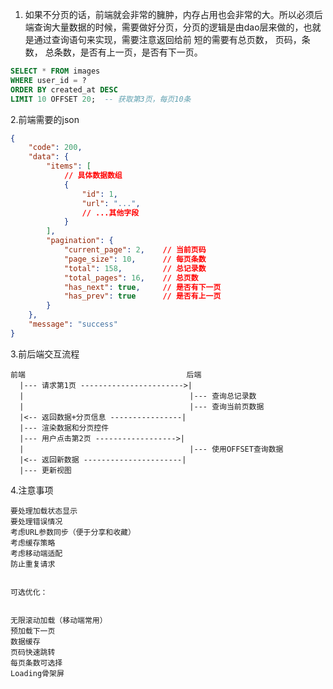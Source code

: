 1. 如果不分页的话，前端就会非常的臃肿，内存占用也会非常的大。所以必须后端查询大量数据的时候，需要做好分页，分页的逻辑是由dao层来做的，也就是通过查询语句来实现，需要注意返回给前
短的需要有总页数， 页码，条数， 总条数，是否有上一页，是否有下一页。

```sql
SELECT * FROM images 
WHERE user_id = ? 
ORDER BY created_at DESC 
LIMIT 10 OFFSET 20;  -- 获取第3页，每页10条
```
2.前端需要的json
```json
{
    "code": 200,
    "data": {
        "items": [
            // 具体数据数组
            {
                "id": 1,
                "url": "...",
                // ...其他字段
            }
        ],
        "pagination": {
            "current_page": 2,    // 当前页码
            "page_size": 10,      // 每页条数
            "total": 158,         // 总记录数
            "total_pages": 16,    // 总页数
            "has_next": true,     // 是否有下一页
            "has_prev": true      // 是否有上一页
        }
    },
    "message": "success"
}
```
3.前后端交互流程
```
前端                                    后端
  |--- 请求第1页 ----------------------->|
  |                                     |--- 查询总记录数
  |                                     |--- 查询当前页数据
  |<-- 返回数据+分页信息 ----------------|
  |--- 渲染数据和分页控件              
  |--- 用户点击第2页 ------------------>|
  |                                     |--- 使用OFFSET查询数据
  |<-- 返回新数据 ----------------------|
  |--- 更新视图
```
4.注意事项

```
要处理加载状态显示
要处理错误情况
考虑URL参数同步（便于分享和收藏）
考虑缓存策略
考虑移动端适配
防止重复请求


可选优化：


无限滚动加载（移动端常用）
预加载下一页
数据缓存
页码快速跳转
每页条数可选择
Loading骨架屏

```



















